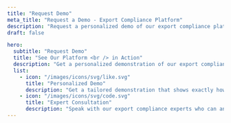 ```yaml
---
title: "Request Demo"
meta_title: "Request a Demo - Export Compliance Platform"
description: "Request a personalized demo of our export compliance platform to see how we can help streamline your business processes."
draft: false

hero:
  subtitle: "Request Demo"
  title: "See Our Platform <br /> in Action"
  description: "Get a personalized demonstration of our export compliance platform and discover how we can streamline your business processes."
  list:
    - icon: "/images/icons/svg/like.svg"
      title: "Personalized Demo"
      description: "Get a tailored demonstration that shows exactly how our platform can meet your specific business needs."
    - icon: "/images/icons/svg/code.svg"
      title: "Expert Consultation"
      description: "Speak with our export compliance experts who can answer your questions and provide valuable insights."
---
```

